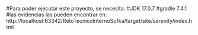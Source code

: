 #Para poder ejecutar este proyecto, se necesita:
#JDK 17.0.7
#gradle 7.4.1
#las evidencias las pueden encontrar en: http://localhost:63342/RetoTecnicoInternoSofka/target/site/serenity/index.html
